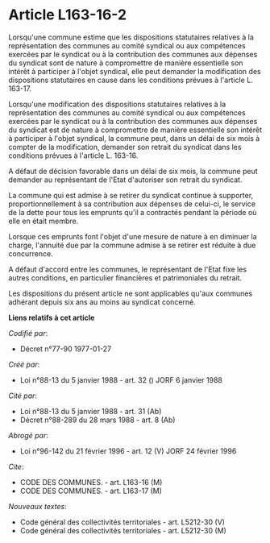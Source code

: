 # Article L163-16-2

Lorsqu'une commune estime que les dispositions statutaires relatives à la représentation des communes au comité syndical ou
aux compétences exercées par le syndicat ou à la contribution des communes aux dépenses du syndicat sont de nature à
compromettre de manière essentielle son intérêt à participer à l'objet syndical, elle peut demander la modification des
dispositions statutaires en cause dans les conditions prévues à l'article L. 163-17.

Lorsqu'une modification des dispositions statutaires relatives à la représentation des communes au comité syndical ou aux
compétences exercées par le syndicat ou à la contribution des communes aux dépenses du syndicat est de nature à compromettre
de manière essentielle son intérêt à participer à l'objet syndical, la commune peut, dans un délai de six mois à compter de
la modification, demander son retrait du syndicat dans les conditions prévues à l'article L. 163-16.

A défaut de décision favorable dans un délai de six mois, la commune peut demander au représentant de l'Etat d'autoriser son
retrait du syndicat.

La commune qui est admise à se retirer du syndicat continue à supporter, proportionnellement à sa contribution aux dépenses
de celui-ci, le service de la dette pour tous les emprunts qu'il a contractés pendant la période où elle en était membre.

Lorsque ces emprunts font l'objet d'une mesure de nature à en diminuer la charge, l'annuité due par la commune admise à se
retirer est réduite à due concurrence.

A défaut d'accord entre les communes, le représentant de l'Etat fixe les autres conditions, en particulier financières et
patrimoniales du retrait.

Les dispositions du présent article ne sont applicables qu'aux communes adhérant depuis six ans au moins au syndicat
concerné.

**Liens relatifs à cet article**

_Codifié par_:

  - Décret n°77-90 1977-01-27

_Créé par_:

  - Loi n°88-13 du 5 janvier 1988 - art. 32 () JORF 6 janvier 1988

_Cité par_:

  - Loi n°88-13 du 5 janvier 1988 - art. 31 (Ab)
  - Décret n°88-289 du 28 mars 1988 - art. 8 (Ab)

_Abrogé par_:

  - Loi n°96-142 du 21 février 1996 - art. 12 (V) JORF 24 février 1996

_Cite_:

  - CODE DES COMMUNES. - art. L163-16 (M)
  - CODE DES COMMUNES. - art. L163-17 (M)

_Nouveaux textes_:

  - Code général des collectivités territoriales - art. L5212-30 (V)
  - Code général des collectivités territoriales - art. L5212-30 (M)

